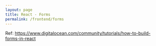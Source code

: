 ```yaml
---
layout: page
title: React - Forms
permalink: /frontend/forms
---
```


Ref: https://www.digitalocean.com/community/tutorials/how-to-build-forms-in-react